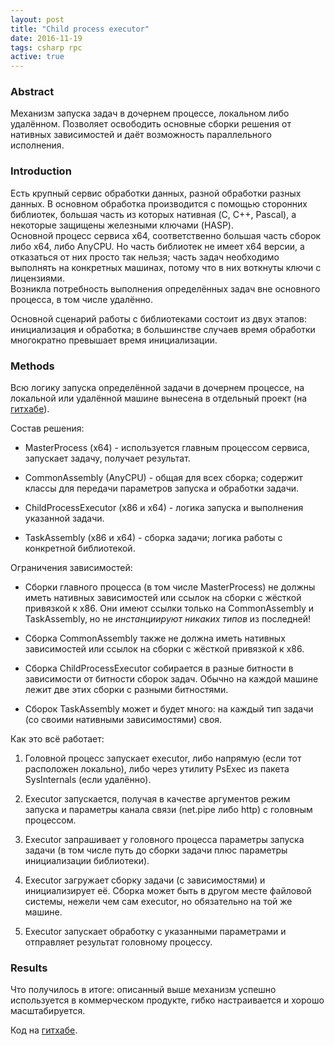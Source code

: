 ```yaml
---
layout: post
title: "Child process executor"
date: 2016-11-19
tags: csharp rpc
active: true
---
```


### Abstract

Механизм запуска задач в дочернем процессе, локальном либо удалённом. Позволяет освободить основные сборки решения от нативных зависимостей и даёт возможность параллельного исполнения.

### Introduction

Есть крупный сервис обработки данных, разной обработки разных данных. В основном обработка производится с помощью сторонних библиотек, большая часть из которых нативная (C, C++, Pascal), а некоторые защищены железными ключами (HASP).  
Основной процесс сервиса x64, соответственно большая часть сборок либо x64, либо AnyCPU. Но часть библиотек не имеет x64 версии, а отказаться от них просто так нельзя; часть задач необходимо выполнять на конкретных машинах, потому что в них воткнуты ключи с лицензиями.  
Возникла потребность выполнения определённых задач вне основного процесса, в том числе удалённо.

Основной сценарий работы с библиотеками состоит из двух этапов: инициализация и обработка; в большинстве случаев время обработки многократно превышает время инициализации.

### Methods

Всю логику запуска определённой задачи в дочернем процессе, на локальной или удалённой машине вынесена в отдельный проект (на [гитхабе][github-rep]).

Состав решения:

* MasterProcess (x64) - используется главным процессом сервиса, запускает задачу, получает результат.

* CommonAssembly (AnyCPU) - общая для всех сборка; содержит классы для передачи параметров запуска и обработки задачи.

* ChildProcessExecutor (x86 и x64) - логика запуска и выполнения указанной задачи. 

* TaskAssembly (x86 и x64) - сборка задачи; логика работы с конкретной библиотекой. 

Ограничения зависимостей:

* Сборки главного процесса (в том числе MasterProcess) не должны иметь нативных зависимостей или ссылок на сборки с жёсткой привязкой к x86. Они имеют ссылки только на CommonAssembly и TaskAssembly, но не _инстанциируют никаких типов_ из последней!  

* Сборка CommonAssembly также не должна иметь нативных зависимостей или ссылок на сборки с жёсткой привязкой к x86.

* Сборка ChildProcessExecutor собирается в разные битности в зависимости от битности сборок задач. Обычно на каждой машине лежит две этих сборки с разными битностями.

* Сборок TaskAssembly может и будет много: на каждый тип задачи (со своими нативными зависимостями) своя.

Как это всё работает:

1. Головной процесс запускает executor, либо напрямую (если тот расположен локально), либо через утилиту PsExec из пакета SysInternals (если удалённо).

2. Executor запускается, получая в качестве аргументов режим запуска и параметры канала связи (net.pipe либо http) с головным процессом.

3. Executor запрашивает у головного процесса параметры запуска задачи (в том числе путь до сборки задачи плюс параметры инициализации библиотеки).

4. Executor загружает сборку задачи (с зависимостями) и инициализирует её. Сборка может быть в другом месте файловой системы, нежели чем сам executor, но обязательно на той же машине.

5. Executor запускает обработку с указанными параметрами и отправляет результат головному процессу.

### Results

Что получилось в итоге: описанный выше механизм успешно используется в коммерческом продукте, гибко настраивается и хорошо масштабируется.

Код на [гитхабе][github-rep].

[github-rep]: https://github.com/redmanmale/ChildProcessExecutor
